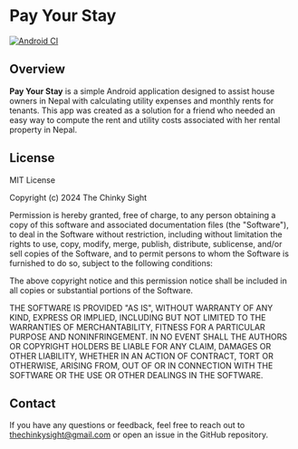 # Pay Your Stay
[![Android CI](https://github.com/thechinkysight/Pay_Your_Stay/actions/workflows/android.yml/badge.svg?branch=main)](https://github.com/thechinkysight/Pay_Your_Stay/actions/workflows/android.yml)

## Overview

**Pay Your Stay** is a simple Android application designed to assist house owners in Nepal with calculating utility expenses and monthly rents for tenants. This app was created as a solution for a friend who needed an easy way to compute the rent and utility costs associated with her rental property in Nepal.

## License
MIT License

Copyright (c) 2024 The Chinky Sight

Permission is hereby granted, free of charge, to any person obtaining a copy
of this software and associated documentation files (the "Software"), to deal
in the Software without restriction, including without limitation the rights
to use, copy, modify, merge, publish, distribute, sublicense, and/or sell
copies of the Software, and to permit persons to whom the Software is
furnished to do so, subject to the following conditions:

The above copyright notice and this permission notice shall be included in all
copies or substantial portions of the Software.

THE SOFTWARE IS PROVIDED "AS IS", WITHOUT WARRANTY OF ANY KIND, EXPRESS OR
IMPLIED, INCLUDING BUT NOT LIMITED TO THE WARRANTIES OF MERCHANTABILITY,
FITNESS FOR A PARTICULAR PURPOSE AND NONINFRINGEMENT. IN NO EVENT SHALL THE
AUTHORS OR COPYRIGHT HOLDERS BE LIABLE FOR ANY CLAIM, DAMAGES OR OTHER
LIABILITY, WHETHER IN AN ACTION OF CONTRACT, TORT OR OTHERWISE, ARISING FROM,
OUT OF OR IN CONNECTION WITH THE SOFTWARE OR THE USE OR OTHER DEALINGS IN THE
SOFTWARE.

## Contact
If you have any questions or feedback, feel free to reach out to thechinkysight@gmail.com or open an issue in the GitHub repository.

